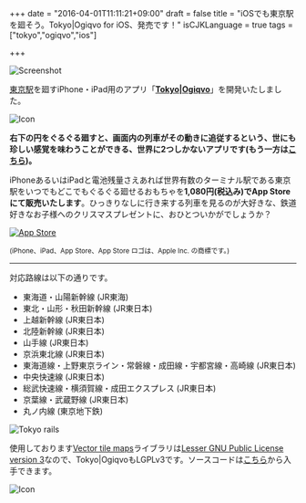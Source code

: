 +++
date = "2016-04-01T11:11:21+09:00"
draft = false
title = "iOSでも東京駅を廻そう。Tokyo|Ogiqvo for iOS、発売です！"
isCJKLanguage = true
tags = ["tokyo","ogiqvo","ios"]

+++

![Screenshot](/img/ipad_feature_graphic.png)

[東京駅](https://ja.wikipedia.org/wiki/%E6%9D%B1%E4%BA%AC%E9%A7%85)を廻すiPhone・iPad用のアプリ「**[Tokyo|Ogiqvo](https://itunes.apple.com/jp/app/tokyo-ogiqvo/id1097100677?mt=8)**」を開発いたしました。

![Icon](/img/raster-tokyo.png)

**右下の円をぐるぐる廻すと、画面内の列車がその動きに追従するという、世にも珍しい感覚を味わうことができる、世界に2つしかないアプリです(もう一方は[こちら](/post/tokyo-ja))。**

iPhoneあるいはiPadと電池残量さえあれば世界有数のターミナル駅である東京駅をいつでもどこでもぐるぐる廻せるおもちゃを**1,080円(税込み)でApp Storeにて販売いたします**。ひっきりなしに行き来する列車を見るのが大好きな、鉄道好きなお子様へのクリスマスプレゼントに、おひとついかがでしょうか？

[![App Store](/img/Download_on_the_App_Store_JP_135x40.svg)](https://itunes.apple.com/jp/app/tokyo-ogiqvo/id1097100677?mt=8)

<sub>(iPhone、iPad、App Store、App Store ロゴは、Apple Inc. の商標です。)</sub>

----

対応路線は以下の通りです。

* 東海道・山陽新幹線 (JR東海)
* 東北・山形・秋田新幹線 (JR東日本)
* 上越新幹線 (JR東日本)
* 北陸新幹線 (JR東日本)
* 山手線 (JR東日本)
* 京浜東北線 (JR東日本)
* 東海道線・上野東京ライン・常磐線・成田線・宇都宮線・高崎線 (JR東日本)
* 中央快速線 (JR東日本)
* 総武快速線・横須賀線・成田エクスプレス (JR東日本)
* 京葉線・武蔵野線 (JR東日本)
* 丸ノ内線 (東京地下鉄)

![Tokyo rails](/img/tokyo-rails.png)

使用しております[Vector tile maps](https://github.com/opensciencemap/vtm)ライブラリは[Lesser GNU Public License version 3](http://www.gnu.org/licenses/lgpl-3.0.html)なので、Tokyo|OgiqvoもLGPLv3です。ソースコードは[こちら](https://github.com/ogiqvo/ogiqvo.com-opensciencemap-lgplv3)から入手できます。

![Icon](/img/icon_120.png)
